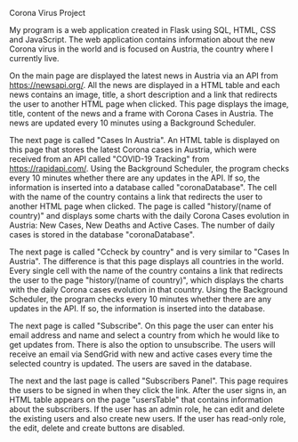 Corona Virus Project


My program is a web application created in Flask using SQL, HTML, CSS and JavaScript.
The web application contains information about the new Corona virus in the world and is focused on Austria, the country where I currently live.

On the main page are displayed the latest news in Austria via an API from https://newsapi.org/. All the news are displayed in a HTML table and each news contains an image, title, a short description and a link that redirects the user to another HTML page when clicked. This page displays the image, title, content of the news and a frame with Corona Cases in Austria. The news are updated every 10 minutes using a Background Scheduler.

The next page is called "Cases In Austria". An HTML table is displayed on this page that stores the latest Corona cases in Austria, which were received from an API called "COVID-19 Tracking" from https://rapidapi.com/. Using the Background Scheduler, the program checks every 10 minutes whether there are any updates in the API. If so, the information is inserted into a database called "coronaDatabase". The cell with the name of the country contains a link that redirects the user to another HTML page when clicked. The page is called "history/(name of country)" and displays some charts with the daily Corona Cases evolution in Austria: New Cases, New Deaths and Active Cases. The number of daily cases is stored in the database "coronaDatabase".

The next page is called "Ccheck by country" and is very similar to "Cases In Austria". The difference is that this page displays all countries in the world. Every single cell with the name of the country contains a link that redirects the user to the page "history/(name of country)", which displays the charts with the daily Corona cases evolution in that country. Using the Background Scheduler, the program checks every 10 minutes whether there are any updates in the API. If so, the information is inserted into the database.

The next page is called "Subscribe". On this page the user can enter his email address and name and select a country from which he would like to get updates from. There is also the option to unsubscribe. The users will receive an email via SendGrid with new and active cases every time the selected country is updated. The users are saved in the database.

The next and the last page is called "Subscribers Panel". This page requires the users to be signed in when they click the link. After the user signs in, an HTML table appears on the page "usersTable" that contains information about the subscribers. If the user has an admin role, he can edit and delete the existing users and also create new users. If the user has read-only role, the edit, delete and create buttons are disabled.